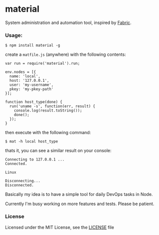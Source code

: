 # material

System administration and automation tool, inspired by [Fabric][1].

### Usage:
```
$ npm install material -g
```

create a `matfile.js` (anywhere) with the following contents:
```
var run = require('material').run;

env.nodes = [{
  name: 'local',
  host: '127.0.0.1',
  user: 'my-username',
  pkey: 'my-pkey-path'
}];

function host_type(done) {
  run('uname -s', function(err, result) {
    console.log(result.toString());
    done();
  });
}
```

then execute with the following command:
```
$ mat -h local host_type
```

thats it, you can see a similar result on your console:
```
Connecting to 127.0.0.1 ...
Connected.

Linux

Disconnecting...
Disconnected.
```

Basically my idea is to have a simple tool for daily DevOps tasks in Node.

Currently I'm busy working on more features and tests. Please be patient.

### License

Licensed under the MIT License, see the [LICENSE](LICENSE) file

[1]: http://fabfile.org
